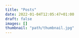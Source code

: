 ```yaml
---
title: "Posts"
date: 2022-01-04T12:05:47+01:00
draft: false
images: []
thumbnail: "path/thumbnail.jpg"
---
```

